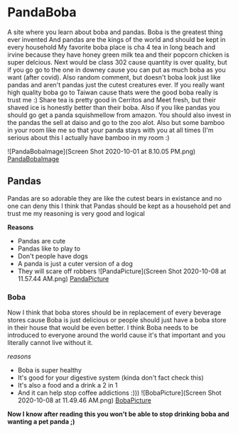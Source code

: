 # PandaBoba
A site where you learn about boba and pandas.
Boba is the greatest thing ever invented 
And pandas are the kings of the world and should be kept in every household
My favorite boba place is cha 4 tea in long beach and irvine because they have honey green milk tea and their popcorn chicken is super delcious. 
Next would be class 302 cause quantity is over quality, but if you go go to the one in downey cause you can put as much boba as you want (after covid).
Also random comment, but doesn't boba look just like pandas and aren't pandas just the cutest creatures ever. 
If you really want high quality boba go to Taiwan cause thats were the good boba really is trust me :) 
Share tea is pretty good in Cerritos and Meet fresh, but their shaved ice is honestly better than their boba. 
Also if you like pandas you should go get a panda squishmellow from amazon. You should also invest in the pandas the sell at daiso and go to the zoo alot. 
Also but some bamboo in your room like me so that your panda stays with you at all times (I'm serious about this I actually have bamboo in my room :)

![PandaBobaImage](Screen Shot 2020-10-01 at 8.10.05 PM.png)
[PandaBobaImage](https://www.pngitem.com/so/tumblr-transparent/31/)
## Pandas
Pandas are so adorable they are like the cutest bears in existance and no one can deny this
I think that Pandas should be kept as a household pet and trust me my reasoning is very good and logical

**Reasons**
- Pandas are cute 
- Pandas like to play to
- Don't people have dogs 
- A panda is just a cuter version of a dog
- They will scare off robbers 
![PandaPicture](Screen Shot 2020-10-08 at 11.57.44 AM.png)
[PandaPicture](https://www.pinterest.com/pin/579838520759985465/)
### Boba
Now I think that boba stores should be in replacement of every beverage stores cause Boba is just delicious
or people should just have a boba store in their house that would be even better. I think Boba needs to be introduced to everyone around the world cause it's that important and you literally cannot live without it. 

_reasons_ 
- Boba is super healthy 
- It's good for your digestive system (kinda don't fact check this) 
- It's also a food and a drink a 2 in 1 
- And it can help stop coffee addictions :))) 
![BobaPicture](Screen Shot 2020-10-08 at 11.49.46 AM.png)
[BobaPicture](https://www.ohhowcivilized.com/bubble-tea/)

**Now I know after reading this you won't be able to stop drinking boba and wanting a pet panda ;)**

